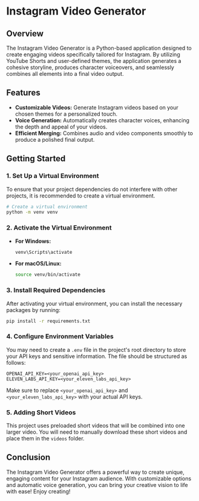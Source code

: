 # Instagram Video Generator

## Overview

The Instagram Video Generator is a Python-based application designed to create engaging videos specifically tailored for Instagram. By utilizing YouTube Shorts and user-defined themes, the application generates a cohesive storyline, produces character voiceovers, and seamlessly combines all elements into a final video output.

## Features

- **Customizable Videos:** Generate Instagram videos based on your chosen themes for a personalized touch.
- **Voice Generation:** Automatically creates character voices, enhancing the depth and appeal of your videos.
- **Efficient Merging:** Combines audio and video components smoothly to produce a polished final output.

## Getting Started

### 1. Set Up a Virtual Environment

To ensure that your project dependencies do not interfere with other projects, it is recommended to create a virtual environment.

```bash
# Create a virtual environment
python -m venv venv
```

### 2. Activate the Virtual Environment

- **For Windows:**

  ```bash
  venv\Scripts\activate
  ```

- **For macOS/Linux:**
  ```bash
  source venv/bin/activate
  ```

### 3. Install Required Dependencies

After activating your virtual environment, you can install the necessary packages by running:

```bash
pip install -r requirements.txt
```

### 4. Configure Environment Variables

You may need to create a `.env` file in the project's root directory to store your API keys and sensitive information. The file should be structured as follows:

```env
OPENAI_API_KEY=<your_openai_api_key>
ELEVEN_LABS_API_KEY=<your_eleven_labs_api_key>
```

Make sure to replace `<your_openai_api_key>` and `<your_eleven_labs_api_key>` with your actual API keys.

### 5. Adding Short Videos

This project uses preloaded short videos that will be combined into one larger video. You will need to manually download these short videos and place them in the `videos` folder.

## Conclusion

The Instagram Video Generator offers a powerful way to create unique, engaging content for your Instagram audience. With customizable options and automatic voice generation, you can bring your creative vision to life with ease! Enjoy creating!
